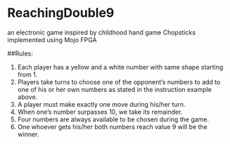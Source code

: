# ReachingDouble9
an electronic game inspired by childhood hand game Chopsticks implemented using Mojo FPGA

##Rules:
1. Each player has a yellow and a white number with same shape starting from 1.
2. Players take turns to choose one of the opponent’s numbers to add to one of his or her own
numbers as stated in the instruction example above.
3. A player must make exactly one move during his/her turn.
4. When one’s number surpasses 10, we take its remainder.
5. Four numbers are always available to be chosen during the game.
6. One whoever gets his/her both numbers reach value 9 will be the winner.


